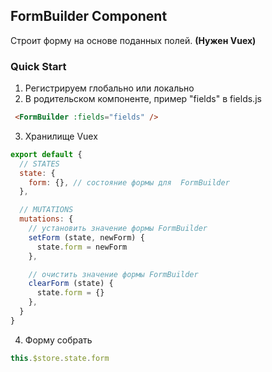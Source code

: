 ## FormBuilder Component
Строит форму на основе поданных полей. **(Нужен Vuex)**

### Quick Start
1) Регистрируем глобально или локально
2) В родительском компоненте, пример "fields" в fields.js
```html
 <FormBuilder :fields="fields" />
```
3) Хранилище Vuex
```js
export default {
  // STATES  
  state: {
    form: {}, // состояние формы для  FormBuilder
  },

  // MUTATIONS
  mutations: {
    // установить значение формы FormBuilder
    setForm (state, newForm) {
      state.form = newForm
    },

    // очистить значение формы FormBuilder 
    clearForm (state) {
      state.form = {}
    },
  }
}
```

4) Форму собрать 
```js
this.$store.state.form
```

